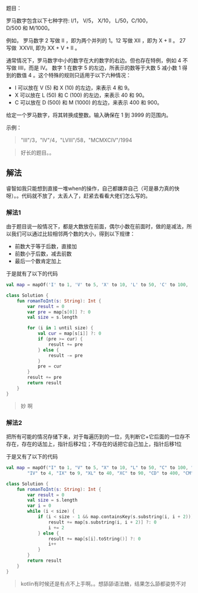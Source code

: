 题目：

罗马数字包含以下七种字符: I/1， V/5， X/10， L/50，C/100，D/500 和 M/1000。

例如， 罗马数字 2 写做 II ，即为两个并列的 1。12 写做 XII ，即为 X + II 。 27 写做  XXVII, 即为 XX + V + II 。

通常情况下，罗马数字中小的数字在大的数字的右边。但也存在特例，例如 4 不写做 IIII，而是 IV。
数字 1 在数字 5 的左边，所表示的数等于大数 5 减小数 1 得到的数值 4 。这个特殊的规则只适用于以下六种情况：

* I 可以放在 V (5) 和 X (10) 的左边，来表示 4 和 9。
* X 可以放在 L (50) 和 C (100) 的左边，来表示 40 和 90。
* C 可以放在 D (500) 和 M (1000) 的左边，来表示 400 和 900。

给定一个罗马数字，将其转换成整数。输入确保在 1 到 3999 的范围内。

示例：

>"III"/3，"IV"/4，"LVIII"/58，"MCMXCIV"/1994

>好长的题目。。

## 解法
睿智如我只能想到直接一堆when的操作，自己都嫌弃自己（可是暴力真的快呀）。。代码就不放了，太丢人了，赶紧去看看大佬们怎么写的。

### 解法1
由于题目说一般情况下，都是大数放在前面，偶尔小数在前面时，做的是减法，所以我们可以通过比较相邻两个数的大小，得到以下规律：
* 前数大于等于后数，直接加
* 前数小于后数，减去前数
* 最后一个数肯定加上

于是就有了以下的代码
```kotlin
val map = mapOf('I' to 1, 'V' to 5, 'X' to 10, 'L' to 50, 'C' to 100, 'D' to 500, 'M' to 1000)

class Solution {
    fun romanToInt(s: String): Int {
        var result = 0
        var pre = map[s[0]] ?: 0
        val size = s.length

        for (i in 1 until size) {
            val cur = map[s[i]] ?: 0
            if (pre >= cur) {
                result += pre
            } else {
                result -= pre
            }
            pre = cur
        }
        result += pre
        return result
    }
}
```
>妙 啊

### 解法2
把所有可能的情况存储下来，对于每遍历到的一位，先判断它+它后面的一位存不存在，存在的话加上，指针后移2位；不存在的话把它自己加上，指针后移1位

于是又有了以下的代码
```kotlin
val map = mapOf("I" to 1, "V" to 5, "X" to 10, "L" to 50, "C" to 100, "D" to 500, "M" to 1000,
        "IV" to 4, "IX" to 9, "XL" to 40, "XC" to 90, "CD" to 400, "CM" to 900)

class Solution {
    fun romanToInt(s: String): Int {
        var result = 0
        val size = s.length
        var i = 0
        while (i < size) {
            if (i < size - 1 && map.containsKey(s.substring(i, i + 2))) {
                result += map[s.substring(i, i + 2)] ?: 0
                i += 2
            } else {
                result += map[s[i].toString()] ?: 0
                i++
            }
        }
        return result
    }
}
```
>kotlin有时候还是有点不上手啊。。想舔舔语法糖，结果怎么舔都姿势不对

